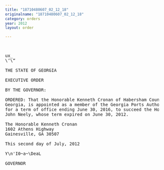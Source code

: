 ```yaml
---
title: "18710480607_02_12_18"
originalname: "18710480607_02_12_18"
category: orders
year: 2012
layout: order

---
```

<pre>
 

ux_
\‘\“

THE STATE OF GEORGIA

EXECUTIVE ORDER

BY THE GOVERNOR:

ORDERED: That the Honorable Kenneth Cronan of Habersham County,
Georgia, is appointed as a member of the Georgia Ports Authority,
for a term of office ending June 30, 2016, to succeed the Honorable
John Neely, whose term expired on June 30, 2012.

The Honorable Kenneth Cronan
1602 Athens Highway
Gainesville, GA 30507

This second day of July, 2012

Y\n'I0~a~\DeaL

GOVERNOR

</pre>
